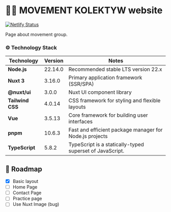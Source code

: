 # 🤸🏻 MOVEMENT KOLEKTYW website

[![Netlify Status](https://api.netlify.com/api/v1/badges/78d13553-f15a-40aa-b2e5-0476bfa32091/deploy-status)](https://app.netlify.com/sites/movementkolektyw/deploys)

Page about movement group.

### ⚙️ Technology Stack

| **Technology**  | **Version** |**Notes**                                               |
|-----------------|-------------|---------------------------------------------------------|
| **Node.js**     | 22.14.0     | Recommended stable LTS version 22.x                     |
| **Nuxt 3**      | 3.16.0      | Primary application framework (SSR/SPA)                 |
| **@nuxt/ui**    | 3.0.0       | Nuxt UI component library                               |
| **Tailwind CSS**| 4.0.14      | CSS framework for styling and flexible layouts          |
| **Vue**         | 3.5.13      | Core framework for building user interfaces             |
| **pnpm**        | 10.6.3      | Fast and efficient package manager for Node.js projects |
| **TypeScript**  | 5.8.2       | TypeScript is a statically-typed superset of JavaScript.|  

## 🚩 Roadmap

- [x] Basic layout
- [ ] Home Page
- [ ] Contact Page
- [ ] Practice page
- [ ] Use Nuxt Image (bug)
